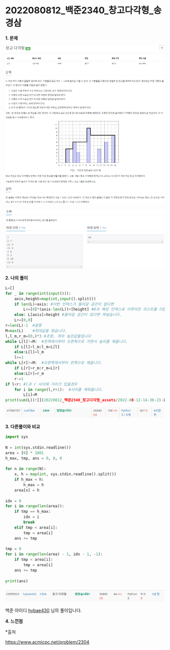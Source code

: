 # 2022080812_백준2340_창고다각형_송경삼

**1. 문제**

![2022-08-12-14-43-24-image.png](20220812_백준2304_창고다각형_assets/50046c98c9ee2825bea355d41b250ce18794bf7d.png)

![2022-08-12-14-43-45-image.png](20220812_백준2304_창고다각형_assets/6cebce1d050e4b30f394b62b19086b0daacdaf95.png)







**2. 나의 풀이**

```python
L=[]
for _ in range(int(input())):
    axis,height=map(int,input().split())
    if len(L)<axis: #이번 인덱스가 들어갈 공간이 없다면
        L+=[0]*(axis-len(L))+[height] #0과 해당 인덱스로 이루어진 리스트를 더합니다
    else: L[axis]=height #들어갈 공간이 있다면 껴넣습니다.
    L+=[0,0]
r=len(L)-1  #끝항
M=max(L)    #최대값을 찾습니다.
l,l_m,r_m=(0,)*3 #초항, 좌우 높은값들입니다
while L[l]!=M:  #왼쪽에서부터 오른쪽으로 가면서 높이를 채웁니다.
    if L[l]>l_m:l_m=L[l]
    else:L[l]=l_m
    l+=1
while L[r]!=M:  #오른쪽에서부터 왼쪽으로 채웁니다.
    if L[r]>r_m:r_m=L[r]
    else:L[r]=r_m
    r-=1
if l<r: #l과 r 사이에 거리가 있을경우
    for i in range(l,r+1):  #사이를 채워줍니다.
        L[i]=M
print(sum(L))![](20220812_백준2340_창고다각형_assets/2022-08-12-14-30-23-image.png)
```

![2022-08-12-14-30-23-image.png](20220812_백준2304_창고다각형_assets/f11346f80ffcedccdca24f9f258117b8b66bb232.png)





**3. 다른풀이와 비교**

```python
import sys

N = int(sys.stdin.readline())
area = [0] * 1001
h_max, tmp, ans = 0, 0, 0

for n in range(N):
    x, h = map(int, sys.stdin.readline().split())
    if h_max < h:
        h_max = h
    area[x] = h

idx = 0
for i in range(len(area)):
    if tmp == h_max:
        idx = i
        break
    elif tmp < area[i]:
        tmp = area[i]
    ans += tmp

tmp = 0
for i in range(len(area) - 1, idx - 1, -1):
    if tmp < area[i]:
        tmp = area[i]
    ans += tmp

print(ans)
```

![2022-08-12-14-38-44-image.png](20220812_백준2304_창고다각형_assets/4f8f4c9f5d27f8aacd85fdc5d84dd8ebdf6c708f.png)

백준 아이디 [hybae430](https://www.acmicpc.net/user/hybae430) 님의 풀이입니다.







**4. 느낀점**





*출처

https://www.acmicpc.net/problem/2304
